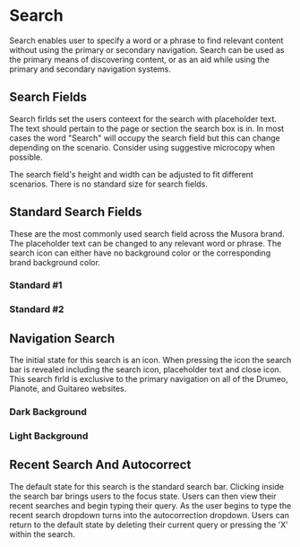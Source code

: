# Search 

Search enables user to specify a word or a phrase to find relevant content without using the primary or secondary navigation. Search can be used as
the primary means of discovering content, or as an aid while using the primary and secondary navigation systems. 

## Search Fields

Search firlds set the users conteext for the search with placeholder text. The text should pertain to the page or section the search box is in. In most 
cases the word "Search" will occupy the search field but this can change depending on the scenario. Consider using suggestive microcopy when possible. 

The search field's height and width can be adjusted to fit different scenarios. There is no standard size for search fields.

## Standard Search Fields

These are the most commonly used search field across the Musora brand. The placeholder text can be changed to any relevant word or phrase. The 
search icon can either have no background color or the corresponding brand background color. 

### Standard #1
<!-- Example -->

### Standard #2
<!-- Example -->

## Navigation Search

The initial state for this search is an icon. When pressing the icon the search bar is revealed including the search icon, placeholder text and close icon. 
This search firld is exclusive to the primary navigation on all of the Drumeo, Pianote, and Guitareo websites. 

### Dark Background
<!-- Example -->

### Light Background
<!-- Example -->

## Recent Search And Autocorrect

The default state for this search is the standard search bar. Clicking inside the search bar brings users to the focus state. Users can then view their
recent searches and begin typing their query. As the user begins to type the recent search dropdown turns into the autocorrection dropdown. Users
can return to the default state by deleting their current query or pressing the 'X' within the search. 

<!-- Example -->